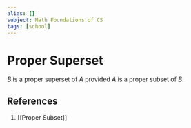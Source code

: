 ```yaml
---
alias: []
subject: Math Foundations of CS
tags: [school]
---
```

# Proper Superset


$B$ is a proper superset of $A$ provided $A$ is a proper subset of $B$.

## References
1. [[Proper Subset]]